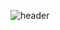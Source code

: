 ![header](https://capsule-render.vercel.app/api?type=Waving&color=gradient&customColorList=12,14,20,25,27&section=header&height=300&text=HEESU's%20GitHub&fontSize=90)
